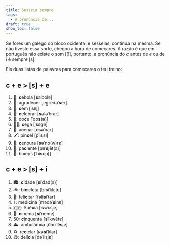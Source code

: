 ```yaml
---
title: Sesseia sempre
tags:
  - A pronúncia de...
draft: true
show_toc: false
---
```

Se fores um galego do bloco ocidental e sesseias, continua na mesma. 
Se não tiveste essa sorte, chegou a hora de começares. A razão é que em português não existe o som  [θ], portanto, a pronúncia do *c* antes de *e* ou de *i* é sempre [s]
 
Eis duas listas de palavras para começares o teu treino:

## c + e > [s] + e

1. <e-moji>🧅</e-moji>: **c**ebola [**s**əˈbolɐ]
2. <e-moji>🙏</e-moji>: agrade**c**er [ɐɡrɐdəˈ**s**er]
3. <e-moji>💯</e-moji>: **c**em [ˈ**s**ɐ̃j̃]
4. <e-moji>🥳</e-moji>: **c**elebrar [**s**ələˈbrar]
5. <e-moji>🍬</e-moji>: do**c**e [ˈdo**s**(ə)]
6. <e-moji>👩‍🦯</e-moji>: **c**ega [ˈ**s**ɛɡɐ]
7. <e-moji>🙋</e-moji>: a**c**enar [ɐ**s**əˈnar]
8. <e-moji>🖌️</e-moji>: pin**c**el [pĩˈ**s**ɛɫ]
9. <e-moji>🥕</e-moji>: **c**enoura [**s**əˈno(w)rɐ]
10. <e-moji>🤒</e-moji>: pa**c**iente [pɐˈ**s**jẽt(ə)]
11. <e-moji>💪</e-moji>: bí**c**eps [ˈbi**s**ɛpʃ]

## c + e > [s] + i

1. <e-moji>🏙️</e-moji>: **c**idade [**s**iˈdad(ə)]
2. <e-moji>🚲</e-moji>: bi**c**icleta [bi**s**iˈklɛtɐ]
3. <e-moji>👏</e-moji>: feli**c**itar [fəli**s**iˈtar]
4. <e-moji>⚕️</e-moji>: medi**c**ina [mədəˈ**s**inɐ]
5. <e-moji>🇸🇪</e-moji>: Sué**c**ia [ˈ**s**wɛsjɐ]
6. <e-moji>🎦</e-moji>: **c**inema [**s**iˈnemɐ]
7. <e-moji>50</e-moji>: **c**inquenta [**s**ĩˈkwẽtɐ]
8. <e-moji>🚑</e-moji>: ambulân**c**ia [ɐ̃buˈlɐ̃**s**jɐ]
9. <e-moji>♻️</e-moji>: re**c**iclar [ʀə**s**iˈklar]
10. <e-moji>😋</e-moji>: delí**c**ia [dəˈlisjɐ]
